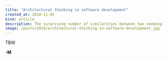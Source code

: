 ```yaml
---
title: "Architectural thinking in software development"
created_at: 2018-11-02
kind: article
description: The surprising number of similarities between two seemingly disparate fields
image: /posts/2018/architectural-thinking-in-software-development.jpg
---
```


TBW

**-M**
